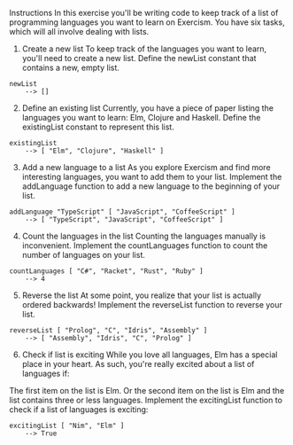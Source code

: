 Instructions
In this exercise you'll be writing code to keep track of a list of programming languages you want to learn on Exercism. You have six tasks, which will all involve dealing with lists.

1. Create a new list
To keep track of the languages you want to learn, you'll need to create a new list. Define the newList constant that contains a new, empty list.

```
newList
    --> []
```
2. Define an existing list
Currently, you have a piece of paper listing the languages you want to learn: Elm, Clojure and Haskell. Define the existingList constant to represent this list.

```
existingList
    --> [ "Elm", "Clojure", "Haskell" ]
```

3. Add a new language to a list
As you explore Exercism and find more interesting languages, you want to add them to your list. Implement the addLanguage function to add a new language to the beginning of your list.

```
addLanguage "TypeScript" [ "JavaScript", "CoffeeScript" ]
    --> [ "TypeScript", "JavaScript", "CoffeeScript" ]
```

4. Count the languages in the list
Counting the languages manually is inconvenient. Implement the countLanguages function to count the number of languages on your list.

```
countLanguages [ "C#", "Racket", "Rust", "Ruby" ]
    --> 4
```

5. Reverse the list
At some point, you realize that your list is actually ordered backwards! Implement the reverseList function to reverse your list.

```
reverseList [ "Prolog", "C", "Idris", "Assembly" ]
    --> [ "Assembly", "Idris", "C", "Prolog" ]
```
6. Check if list is exciting
While you love all languages, Elm has a special place in your heart. As such, you're really excited about a list of languages if:

The first item on the list is Elm.
Or the second item on the list is Elm and the list contains three or less languages.
Implement the excitingList function to check if a list of languages is exciting:

```
excitingList [ "Nim", "Elm" ]
    --> True
```